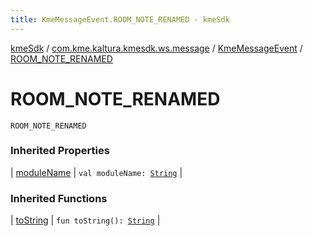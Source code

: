 ```yaml
---
title: KmeMessageEvent.ROOM_NOTE_RENAMED - kmeSdk
---
```


[kmeSdk](../../index.html) / [com.kme.kaltura.kmesdk.ws.message](../index.html) / [KmeMessageEvent](index.html) / [ROOM_NOTE_RENAMED](./-r-o-o-m_-n-o-t-e_-r-e-n-a-m-e-d.html)

# ROOM_NOTE_RENAMED

`ROOM_NOTE_RENAMED`

### Inherited Properties

| [moduleName](module-name.html) | `val moduleName: `[`String`](https://kotlinlang.org/api/latest/jvm/stdlib/kotlin/-string/index.html) |

### Inherited Functions

| [toString](to-string.html) | `fun toString(): `[`String`](https://kotlinlang.org/api/latest/jvm/stdlib/kotlin/-string/index.html) |

